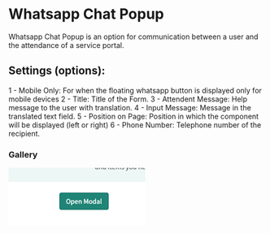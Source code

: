 # Whatsapp Chat Popup

Whatsapp Chat Popup is an option for communication between a user and the attendance of a service portal.

## Settings (options):

1 - Mobile Only: For when the floating whatsapp button is displayed only for mobile devices
2 - Title: Title of the Form.
3 - Attendent Message: Help message to the user with translation.
4 - Input Message: Message in the translated text field.
5 - Position on Page: Position in which the component will be displayed (left or right)
6 - Phone Number: Telephone number of the recipient.

### Gallery
![Button](https://github.com/WillianCostaOCL/service-now-sp/blob/main/Components/Modal_Form/modal_button.png)

